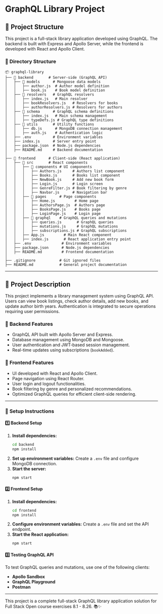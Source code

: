  # GraphQL Library Project

## 📂 Project Structure
This project is a full-stack library application developed using GraphQL. The backend is built with Express and Apollo Server, while the frontend is developed with React and Apollo Client.

### 📂 Directory Structure
```
📦 graphql-library
├── 📂 backend       # Server-side (GraphQL API)
│   ├── 📂 models      # Mongoose data models
│   │   ├── author.js  # Author model definition
│   │   ├── book.js    # Book model definition
│   ├── 📂 resolvers   # GraphQL resolvers
│   │   ├── index.js   # Main resolver
│   │   ├── bookResolvers.js   # Resolvers for books
│   │   ├── authorResolvers.js # Resolvers for authors
│   ├── 📂 schema      # GraphQL schema definitions
│   │   ├── index.js   # Main schema management
│   │   ├── typeDefs.js # GraphQL type definitions
│   ├── 📂 utils       # Utility functions
│   │   ├── db.js      # MongoDB connection management
│   │   ├── auth.js    # Authentication logic
│   ├── .env          # Environment variables
│   ├── index.js      # Server entry point
│   ├── package.json  # Node.js dependencies
│   ├── README.md     # Backend documentation
│
├── 📂 frontend      # Client-side (React application)
│   ├── 📂 src       # React components
│   │   ├── 📂 components # UI components
│   │   │   ├── Authors.js     # Authors list component
│   │   │   ├── Books.js       # Books list component
│   │   │   ├── NewBook.js     # Add new book form
│   │   │   ├── Login.js       # Login screen
│   │   │   ├── GenreFilter.js # Book filtering by genre
│   │   │   ├── Navbar.js      # Navigation bar
│   │   ├── 📂 pages      # Page components
│   │   │   ├── Home.js         # Home page
│   │   │   ├── AuthorsPage.js  # Authors page
│   │   │   ├── BooksPage.js    # Books page
│   │   │   ├── LoginPage.js    # Login page
│   │   ├── 📂 graphql    # GraphQL queries and mutations
│   │   │   ├── queries.js       # GraphQL queries
│   │   │   ├── mutations.js     # GraphQL mutations
│   │   │   ├── subscriptions.js # GraphQL subscriptions
│   │   ├── App.js         # Main React component
│   │   ├── index.js       # React application entry point
│   ├── .env              # Environment variables
│   ├── package.json      # Node.js dependencies
│   ├── README.md         # Frontend documentation
│
├── .gitignore           # Git ignored files
├── README.md            # General project documentation
```

---
## 📌 Project Description
This project implements a library management system using GraphQL API. Users can view book listings, check author details, add new books, and update author birth years. Authentication is integrated to secure operations requiring user permissions.

### 🔹 **Backend Features**
- GraphQL API built with Apollo Server and Express.
- Database management using MongoDB and Mongoose.
- User authentication and JWT-based session management.
- Real-time updates using subscriptions (`bookAdded`).

### 🔹 **Frontend Features**
- UI developed with React and Apollo Client.
- Page navigation using React Router.
- User login and logout functionalities.
- Book filtering by genre and personalized recommendations.
- Optimized GraphQL queries for efficient client-side rendering.

---
### 🚀 **Setup Instructions**
#### **1️⃣ Backend Setup**
1. **Install dependencies:**
   ```sh
   cd backend
   npm install
   ```
2. **Set up environment variables:** Create a `.env` file and configure MongoDB connection.
3. **Start the server:**
   ```sh
   npm start
   ```

#### **2️⃣ Frontend Setup**
1. **Install dependencies:**
   ```sh
   cd frontend
   npm install
   ```
2. **Configure environment variables:** Create a `.env` file and set the API endpoint.
3. **Start the React application:**
   ```sh
   npm start
   ```

#### **3️⃣ Testing GraphQL API**
To test GraphQL queries and mutations, use one of the following clients:
- **Apollo Sandbox**
- **GraphQL Playground**
- **Postman**

---
This project is a complete full-stack GraphQL library application solution for Full Stack Open course exercises 8.1 - 8.26. 📚✨